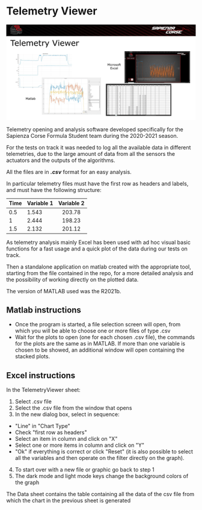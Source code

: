 # Telemetry Viewer

![](telemetry.png)

Telemetry opening and analysis software developed specifically for the Sapienza Corse Formula Student team during the 2020-2021 season.

For the tests on track it was needed to log all the available data in different telemetries, due to the large amount of data from all the sensors the actuators and the outputs of the algorithms.

All the files are in <em><b>.csv</b> </em> format for an easy analysis.

In particular telemetry files must have the first row as headers and labels, and must have the following structure:

| Time | Variable 1 | Variable 2 |
|:-------|:------------|:-------------:|
| 0.5 | 1.543 | 203.78 |
| 1 | 2.444 | 198.23 |
| 1.5 | 2.132 | 201.12 |
 
 
As telemetry analysis mainly Excel has been used with ad hoc visual basic functions for a fast usage and a quick plot of the data during our tests on track.

Then a standalone application on matlab created with the appropriate tool, starting from the file contained in the repo, for a more detailed analysis and the possibility of working directly on the plotted data.

The version of MATLAB used was the R2021b.


## Matlab instructions

* Once the program is started, a file selection screen will open, from which you will be able to choose one or more files of type .csv
* Wait for the plots to open (one for each chosen .csv file), the commands for the plots are the same as in MATLAB. If more than one variable is chosen to be showed, an additional window will open containing the stacked plots.

## Excel instructions

In the TelemetryViewer sheet:

1. Select .csv file
2. Select the .csv file from the window that opens
3. In the new dialog box, select in sequence:
* "Line" in "Chart Type"
* Check "first row as headers"
* Select an item in column and click on "X"
* Select one or more items in column and click on "Y"
* "Ok" if everything is correct or click "Reset" (it is also possible to select all the variables and then operate on the filter directly on the graph).

4. To start over with a new file or graphic go back to step 1
5. The dark mode and light mode keys change the background colors of the graph

The Data sheet contains the table containing all the data of the csv file from which the chart in the previous sheet is generated
